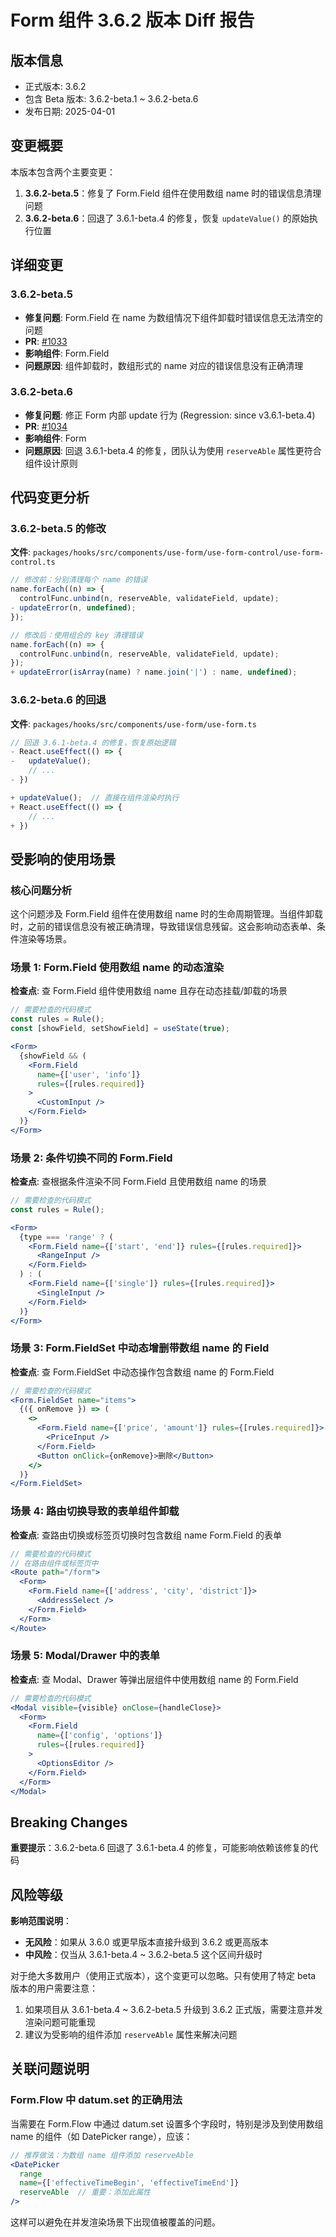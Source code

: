 # Form 组件 3.6.2 版本 Diff 报告

## 版本信息
- 正式版本: 3.6.2
- 包含 Beta 版本: 3.6.2-beta.1 ~ 3.6.2-beta.6
- 发布日期: 2025-04-01

## 变更概要

本版本包含两个主要变更：
1. **3.6.2-beta.5**：修复了 Form.Field 组件在使用数组 name 时的错误信息清理问题
2. **3.6.2-beta.6**：回退了 3.6.1-beta.4 的修复，恢复 `updateValue()` 的原始执行位置

## 详细变更

### 3.6.2-beta.5
- **修复问题**: Form.Field 在 name 为数组情况下组件卸载时错误信息无法清空的问题
- **PR**: [#1033](https://github.com/sheinsight/shineout-next/pull/1033)
- **影响组件**: Form.Field
- **问题原因**: 组件卸载时，数组形式的 name 对应的错误信息没有正确清理

### 3.6.2-beta.6
- **修复问题**: 修正 Form 内部 update 行为 (Regression: since v3.6.1-beta.4)
- **PR**: [#1034](https://github.com/sheinsight/shineout-next/pull/1034)
- **影响组件**: Form
- **问题原因**: 回退 3.6.1-beta.4 的修复，团队认为使用 `reserveAble` 属性更符合组件设计原则

## 代码变更分析

### 3.6.2-beta.5 的修改
**文件**: `packages/hooks/src/components/use-form/use-form-control/use-form-control.ts`
```javascript
// 修改前：分别清理每个 name 的错误
name.forEach((n) => {
  controlFunc.unbind(n, reserveAble, validateField, update);
- updateError(n, undefined);
});

// 修改后：使用组合的 key 清理错误
name.forEach((n) => {
  controlFunc.unbind(n, reserveAble, validateField, update);
});
+ updateError(isArray(name) ? name.join('|') : name, undefined);
```

### 3.6.2-beta.6 的回退
**文件**: `packages/hooks/src/components/use-form/use-form.ts`
```javascript
// 回退 3.6.1-beta.4 的修复，恢复原始逻辑
- React.useEffect(() => {
-   updateValue();
    // ...
- })

+ updateValue();  // 直接在组件渲染时执行
+ React.useEffect(() => {
    // ...
+ })
```

## 受影响的使用场景

### 核心问题分析
这个问题涉及 Form.Field 组件在使用数组 name 时的生命周期管理。当组件卸载时，之前的错误信息没有被正确清理，导致错误信息残留。这会影响动态表单、条件渲染等场景。

### 场景 1: Form.Field 使用数组 name 的动态渲染
**检查点**: 查 Form.Field 组件使用数组 name 且存在动态挂载/卸载的场景
```jsx
// 需要检查的代码模式
const rules = Rule();
const [showField, setShowField] = useState(true);

<Form>
  {showField && (
    <Form.Field 
      name={['user', 'info']} 
      rules={[rules.required]}
    >
      <CustomInput />
    </Form.Field>
  )}
</Form>
```

### 场景 2: 条件切换不同的 Form.Field
**检查点**: 查根据条件渲染不同 Form.Field 且使用数组 name 的场景
```jsx
// 需要检查的代码模式
const rules = Rule();

<Form>
  {type === 'range' ? (
    <Form.Field name={['start', 'end']} rules={[rules.required]}>
      <RangeInput />
    </Form.Field>
  ) : (
    <Form.Field name={['single']} rules={[rules.required]}>
      <SingleInput />
    </Form.Field>
  )}
</Form>
```

### 场景 3: Form.FieldSet 中动态增删带数组 name 的 Field
**检查点**: 查 Form.FieldSet 中动态操作包含数组 name 的 Form.Field
```jsx
// 需要检查的代码模式
<Form.FieldSet name="items">
  {({ onRemove }) => (
    <>
      <Form.Field name={['price', 'amount']} rules={[rules.required]}>
        <PriceInput />
      </Form.Field>
      <Button onClick={onRemove}>删除</Button>
    </>
  )}
</Form.FieldSet>
```

### 场景 4: 路由切换导致的表单组件卸载
**检查点**: 查路由切换或标签页切换时包含数组 name Form.Field 的表单
```jsx
// 需要检查的代码模式
// 在路由组件或标签页中
<Route path="/form">
  <Form>
    <Form.Field name={['address', 'city', 'district']}>
      <AddressSelect />
    </Form.Field>
  </Form>
</Route>
```

### 场景 5: Modal/Drawer 中的表单
**检查点**: 查 Modal、Drawer 等弹出层组件中使用数组 name 的 Form.Field
```jsx
// 需要检查的代码模式
<Modal visible={visible} onClose={handleClose}>
  <Form>
    <Form.Field 
      name={['config', 'options']} 
      rules={[rules.required]}
    >
      <OptionsEditor />
    </Form.Field>
  </Form>
</Modal>
```

## Breaking Changes

**重要提示**：3.6.2-beta.6 回退了 3.6.1-beta.4 的修复，可能影响依赖该修复的代码

## 风险等级

**影响范围说明**：
- **无风险**：如果从 3.6.0 或更早版本直接升级到 3.6.2 或更高版本
- **中风险**：仅当从 3.6.1-beta.4 ~ 3.6.2-beta.5 这个区间升级时

对于绝大多数用户（使用正式版本），这个变更可以忽略。只有使用了特定 beta 版本的用户需要注意：
1. 如果项目从 3.6.1-beta.4 ~ 3.6.2-beta.5 升级到 3.6.2 正式版，需要注意并发渲染问题可能重现
2. 建议为受影响的组件添加 `reserveAble` 属性来解决问题

## 关联问题说明

### Form.Flow 中 datum.set 的正确用法

当需要在 Form.Flow 中通过 datum.set 设置多个字段时，特别是涉及到使用数组 name 的组件（如 DatePicker range），应该：

```jsx
// 推荐做法：为数组 name 组件添加 reserveAble
<DatePicker 
  range
  name={['effectiveTimeBegin', 'effectiveTimeEnd']}
  reserveAble  // 重要：添加此属性
/>
```

这样可以避免在并发渲染场景下出现值被覆盖的问题。

